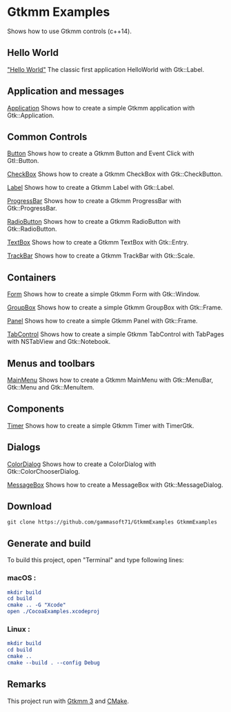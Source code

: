 
# Gtkmm Examples

Shows how to use Gtkmm controls (c++14).

## Hello World

["Hello World"](src/HelloWorld) The classic first application HelloWorld with Gtk::Label.

## Application and messages

[Application](src/Application) Shows how to create a simple Gtkmm application with Gtk::Application.

## Common Controls

[Button](src/Button) Shows how to create a Gtkmm Button and Event Click with Gtl::Button.

[CheckBox](src/CheckBox) Shows how to create a Gtkmm CheckBox with Gtk::CheckButton.

[Label](src/Label) Shows how to create a Gtkmm Label with Gtk::Label.

[ProgressBar](src/ProgressBar) Shows how to create a Gtkmm ProgressBar with Gtk::ProgressBar.

[RadioButton](src/RadioButton) Shows how to create a Gtkmm RadioButton with Gtk::RadioButton.

[TextBox](src/TextBox) Shows how to create a Gtkmm TextBox with Gtk::Entry.

[TrackBar](src/TrackBar) Shows how to create a Gtkmm TrackBar with Gtk::Scale.

## Containers

[Form](src/Form) Shows how to create a simple Gtkmm Form with Gtk::Window.

[GroupBox](src/GroupBox) Shows how to create a simple Gtkmm GroupBox with Gtk::Frame.

[Panel](src/Panel) Shows how to create a simple Gtkmm Panel with Gtk::Frame.

[TabControl](src/TabControl) Shows how to create a simple Gtkmm TabControl with TabPages with NSTabView and Gtk::Notebook.

## Menus and toolbars

[MainMenu](src/MainMenu) Shows how to create a Gtkmm MainMenu with Gtk::MenuBar, Gtk::Menu and Gtk::MenuItem.

## Components

[Timer](src/Timer) Shows how to create a simple Gtkmm Timer with TimerGtk.

## Dialogs

[ColorDialog](src/ColorDialog) Shows how to create a ColorDialog with Gtk::ColorChooserDialog.

[MessageBox](src/MessageBox) Shows how to create a MessageBox with Gtk::MessageDialog.

## Download

``` shell
git clone https://github.com/gammasoft71/GtkmmExamples GtkmmExamples
```

## Generate and build

To build this project, open "Terminal" and type following lines:

### macOS :

``` cmake
mkdir build
cd build
cmake .. -G "Xcode"
open ./CocoaExamples.xcodeproj
```


### Linux :

``` cmake
mkdir build
cd build
cmake .. 
cmake --build . --config Debug
```

## Remarks

This project run with [Gtkmm 3](https://www.gtkmm.org) and [CMake](https://cmake.org).
